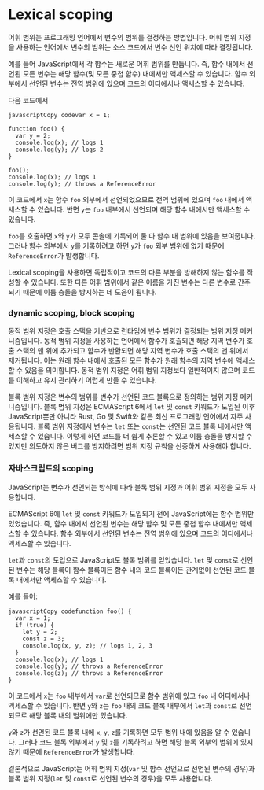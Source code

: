 # Lexical scoping

어휘 범위는 프로그래밍 언어에서 변수의 범위를 결정하는 방법입니다. 어휘 범위 지정을 사용하는 언어에서 변수의 범위는 소스 코드에서 변수 선언 위치에 따라 결정됩니다.

예를 들어 JavaScript에서 각 함수는 새로운 어휘 범위를 만듭니다. 즉, 함수 내에서 선언된 모든 변수는 해당 함수(및 모든 중첩 함수) 내에서만 액세스할 수 있습니다. 함수 외부에서 선언된 변수는 전역 범위에 있으며 코드의 어디에서나 액세스할 수 있습니다.

다음 코드에서

```
javascriptCopy codevar x = 1;

function foo() {
  var y = 2;
  console.log(x); // logs 1
  console.log(y); // logs 2
}

foo();
console.log(x); // logs 1
console.log(y); // throws a ReferenceError
```

이 코드에서 `x`는 함수 `foo` 외부에서 선언되었으므로 전역 범위에 있으며 `foo` 내에서 액세스할 수 있습니다. 반면 `y`는 `foo` 내부에서 선언되며 해당 함수 내에서만 액세스할 수 있습니다.

`foo`를 호출하면 `x`와 `y`가 모두 콘솔에 기록되어 둘 다 함수 내 범위에 있음을 보여줍니다. 그러나 함수 외부에서 `y`를 기록하려고 하면 `y`가 `foo` 외부 범위에 없기 때문에 `ReferenceError`가 발생합니다.

Lexical scoping을 사용하면 독립적이고 코드의 다른 부분을 방해하지 않는 함수를 작성할 수 있습니다. 또한 다른 어휘 범위에서 같은 이름을 가진 변수는 다른 변수로 간주되기 때문에 이름 충돌을 방지하는 데 도움이 됩니다.



### dynamic scoping, block scoping

동적 범위 지정은 호출 스택을 기반으로 런타임에 변수 범위가 결정되는 범위 지정 메커니즘입니다. 동적 범위 지정을 사용하는 언어에서 함수가 호출되면 해당 지역 변수가 호출 스택의 맨 위에 추가되고 함수가 반환되면 해당 지역 변수가 호출 스택의 맨 위에서 제거됩니다. 이는 원래 함수 내에서 호출된 모든 함수가 원래 함수의 지역 변수에 액세스할 수 있음을 의미합니다. 동적 범위 지정은 어휘 범위 지정보다 일반적이지 않으며 코드를 이해하고 유지 관리하기 어렵게 만들 수 있습니다.



블록 범위 지정은 변수의 범위를 변수가 선언된 코드 블록으로 정의하는 범위 지정 메커니즘입니다. 블록 범위 지정은 ECMAScript 6에서 `let` 및 `const` 키워드가 도입된 이후 JavaScript뿐만 아니라 Rust, Go 및 Swift와 같은 최신 프로그래밍 언어에서 자주 사용됩니다. 블록 범위 지정에서 변수는 `let` 또는 `const`는 선언된 코드 블록 내에서만 액세스할 수 있습니다. 이렇게 하면 코드를 더 쉽게 추론할 수 있고 이름 충돌을 방지할 수 있지만 의도하지 않은 버그를 방지하려면 범위 지정 규칙을 신중하게 사용해야 합니다.



### 자바스크립트의 scoping


JavaScript는 변수가 선언되는 방식에 따라 블록 범위 지정과 어휘 범위 지정을 모두 사용합니다.

ECMAScript 6에 `let` 및 `const` 키워드가 도입되기 전에 JavaScript에는 함수 범위만 있었습니다. 즉, 함수 내에서 선언된 변수는 해당 함수 및 모든 중첩 함수 내에서만 액세스할 수 있습니다. 함수 외부에서 선언된 변수는 전역 범위에 있으며 코드의 어디에서나 액세스할 수 있습니다.

`let`과 `const`의 도입으로 JavaScript도 블록 범위를 얻었습니다. `let` 및 `const`로 선언된 변수는 해당 블록이 함수 블록이든 함수 내의 코드 블록이든 관계없이 선언된 코드 블록 내에서만 액세스할 수 있습니다.

예를 들어:

```
javascriptCopy codefunction foo() {
  var x = 1;
  if (true) {
    let y = 2;
    const z = 3;
    console.log(x, y, z); // logs 1, 2, 3
  }
  console.log(x); // logs 1
  console.log(y); // throws a ReferenceError
  console.log(z); // throws a ReferenceError
}
```

이 코드에서 `x`는 `foo` 내부에서 `var`로 선언되므로 함수 범위에 있고 `foo` 내 어디에서나 액세스할 수 있습니다. 반면 `y`와 `z`는 `foo` 내의 코드 블록 내부에서 `let`과 `const`로 선언되므로 해당 블록 내의 범위에만 있습니다.

`y`와 `z`가 선언된 코드 블록 내에 `x`, `y`, `z`를 기록하면 모두 범위 내에 있음을 알 수 있습니다. 그러나 코드 블록 외부에서 `y` 및 `z`를 기록하려고 하면 해당 블록 외부의 범위에 있지 않기 때문에 `ReferenceError`가 발생합니다.

결론적으로 JavaScript는 어휘 범위 지정(`var` 및 함수 선언으로 선언된 변수의 경우)과 블록 범위 지정(`let` 및 `const`로 선언된 변수의 경우)을 모두 사용합니다.